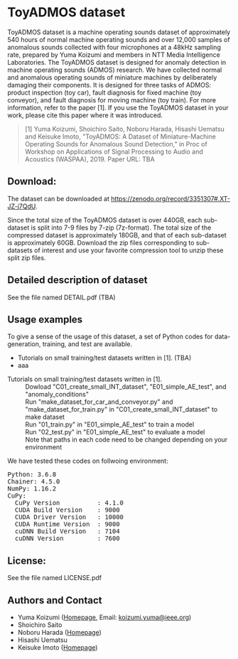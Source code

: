 # ToyADMOS dataset
ToyADMOS dataset is a machine operating sounds dataset of approximately 540 hours of normal machine operating sounds and over 12,000 samples of anomalous sounds collected with four microphones at a 48kHz sampling rate, prepared by Yuma Koizumi and members in NTT Media Intelligence Laboratories. The ToyADMOS dataset is designed for anomaly detection in machine operating sounds (ADMOS) research. We have collected normal and anomalous operating sounds of miniature machines by deliberately damaging their components. It is designed for three tasks of ADMOS: product inspection (toy car), fault diagnosis for fixed machine (toy conveyor), and fault diagnosis for moving machine (toy train). For more information, refer to the paper [1]. If you use the ToyADMOS dataset in your work, please cite this paper where it was introduced.

>[1] Yuma Koizumi, Shoichiro Saito, Noboru Harada, Hisashi Uematsu and Keisuke Imoto, "ToyADMOS: A Dataset of Miniature-Machine Operating Sounds for Anomalous Sound Detection," in Proc of Workshop on Applications of Signal Processing to Audio and Acoustics (WASPAA), 2019.
> Paper URL: TBA

## Download:
The dataset can be downloaded at https://zenodo.org/record/3351307#.XT-JZ-j7QdU. 

Since the total size of the ToyADMOS dataset is over 440GB, each sub-dataset is split into 7-9 files by 7-zip (7z-format). The total size of the compressed dataset is approximately 180GB, and that of each sub-dataset is approximately 60GB. Download the zip files corresponding to sub-datasets of interest and use your favorite compression tool to unzip these split zip files. 


## Detailed description of dataset
See the file named DETAIL.pdf (TBA)

## Usage examples

To give a sense of the usage of this dataset, a set of Python codes for data-generation, training, and test are available. 
 - Tutorials on small training/test datasets written in [1]. (TBA)
  - aaa
 <dl>
  <dt>Tutorials on small training/test datasets written in [1].</dt>
  <dd>Dowload "C01_create_small_INT_dataset", "E01_simple_AE_test", and "anomaly_conditions"</dd>
  <dd>Run "make_dataset_for_car_and_conveyor.py" and "make_dataset_for_train.py" in "C01_create_small_INT_dataset" to make dataset</dd>
  <dd>Run "01_train.py" in "E01_simple_AE_test" to train a model</dd>
  <dd>Run "02_test.py" in "E01_simple_AE_test" to evaluate a model</dd>
  <dd>Note that paths in each code need to be changed depending on your environment</dd>
</dl> 
  

We have tested these codes on follwoing environment:
<pre>
Python: 3.6.8
Chainer: 4.5.0
NumPy: 1.16.2
CuPy:
  CuPy Version          : 4.1.0
  CUDA Build Version    : 9000
  CUDA Driver Version   : 10000
  CUDA Runtime Version  : 9000
  cuDNN Build Version   : 7104
  cuDNN Version         : 7600
</pre>

## License: 
See the file named LICENSE.pdf

## Authors and Contact
- Yuma Koizumi ([Homepage](https://sites.google.com/site/yumakoizumiweb/profile-english), Email: <koizumi.yuma@ieee.org>)
- Shoichiro Saito
- Noboru Harada ([Homepage](http://www.kecl.ntt.co.jp/people/harada.noboru/index.html))
- Hisashi Uematsu
- Keisuke Imoto ([Homepage](https://sites.google.com/site/ksukeimoto/))
